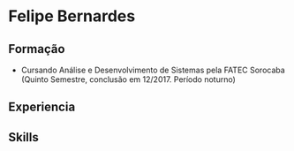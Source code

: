 # Felipe Bernardes
## Formação
- Cursando Análise e Desenvolvimento de Sistemas pela FATEC Sorocaba (Quinto Semestre, conclusão em 12/2017. Período noturno)
## Experiencia
## Skills